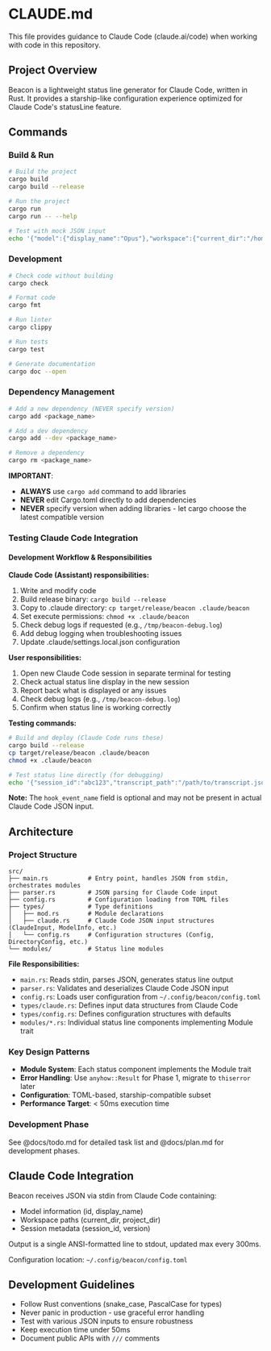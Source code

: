 # CLAUDE.md

This file provides guidance to Claude Code (claude.ai/code) when working with code in this repository.

## Project Overview

Beacon is a lightweight status line generator for Claude Code, written in Rust. It provides a starship-like configuration experience optimized for Claude Code's statusLine feature.

## Commands

### Build & Run
```bash
# Build the project
cargo build
cargo build --release

# Run the project
cargo run
cargo run -- --help

# Test with mock JSON input
echo '{"model":{"display_name":"Opus"},"workspace":{"current_dir":"/home/user/project"}}' | cargo run
```

### Development
```bash
# Check code without building
cargo check

# Format code
cargo fmt

# Run linter
cargo clippy

# Run tests
cargo test

# Generate documentation
cargo doc --open
```

### Dependency Management
```bash
# Add a new dependency (NEVER specify version)
cargo add <package_name>

# Add a dev dependency
cargo add --dev <package_name>

# Remove a dependency
cargo rm <package_name>
```

**IMPORTANT**: 
- **ALWAYS** use `cargo add` command to add libraries
- **NEVER** edit Cargo.toml directly to add dependencies
- **NEVER** specify version when adding libraries - let cargo choose the latest compatible version

### Testing Claude Code Integration

#### Development Workflow & Responsibilities

**Claude Code (Assistant) responsibilities:**
1. Write and modify code
2. Build release binary: `cargo build --release`
3. Copy to .claude directory: `cp target/release/beacon .claude/beacon`
4. Set execute permissions: `chmod +x .claude/beacon`
5. Check debug logs if requested (e.g., `/tmp/beacon-debug.log`)
6. Add debug logging when troubleshooting issues
7. Update .claude/settings.local.json configuration

**User responsibilities:**
1. Open new Claude Code session in separate terminal for testing
2. Check actual status line display in the new session
3. Report back what is displayed or any issues
4. Check debug logs (e.g., `/tmp/beacon-debug.log`)
5. Confirm when status line is working correctly

**Testing commands:**
```bash
# Build and deploy (Claude Code runs these)
cargo build --release
cp target/release/beacon .claude/beacon
chmod +x .claude/beacon

# Test status line directly (for debugging)
echo '{"session_id":"abc123","transcript_path":"/path/to/transcript.json","cwd":"/current/directory","model":{"id":"claude-opus","display_name":"Opus"},"workspace":{"current_dir":"/current/directory","project_dir":"/project/root"},"version":"1.0.0","output_style":{"name":"default"}}' | ./target/release/beacon
```

**Note:** The `hook_event_name` field is optional and may not be present in actual Claude Code JSON input.

## Architecture

### Project Structure

```
src/
├── main.rs           # Entry point, handles JSON from stdin, orchestrates modules
├── parser.rs         # JSON parsing for Claude Code input
├── config.rs         # Configuration loading from TOML files
├── types/            # Type definitions
│   ├── mod.rs        # Module declarations
│   ├── claude.rs     # Claude Code JSON input structures (ClaudeInput, ModelInfo, etc.)
│   └── config.rs     # Configuration structures (Config, DirectoryConfig, etc.)
└── modules/          # Status line modules
```

**File Responsibilities:**
- `main.rs`: Reads stdin, parses JSON, generates status line output
- `parser.rs`: Validates and deserializes Claude Code JSON input
- `config.rs`: Loads user configuration from `~/.config/beacon/config.toml`
- `types/claude.rs`: Defines input data structures from Claude Code
- `types/config.rs`: Defines configuration structures with defaults
- `modules/*.rs`: Individual status line components implementing Module trait

### Key Design Patterns
- **Module System**: Each status component implements the Module trait
- **Error Handling**: Use `anyhow::Result` for Phase 1, migrate to `thiserror` later
- **Configuration**: TOML-based, starship-compatible subset
- **Performance Target**: < 50ms execution time

### Development Phase

See @docs/todo.md for detailed task list and @docs/plan.md for development phases.

## Claude Code Integration

Beacon receives JSON via stdin from Claude Code containing:
- Model information (id, display_name)
- Workspace paths (current_dir, project_dir)
- Session metadata (session_id, version)

Output is a single ANSI-formatted line to stdout, updated max every 300ms.

Configuration location: `~/.config/beacon/config.toml`

## Development Guidelines

- Follow Rust conventions (snake_case, PascalCase for types)
- Never panic in production - use graceful error handling
- Test with various JSON inputs to ensure robustness
- Keep execution time under 50ms
- Document public APIs with `///` comments

